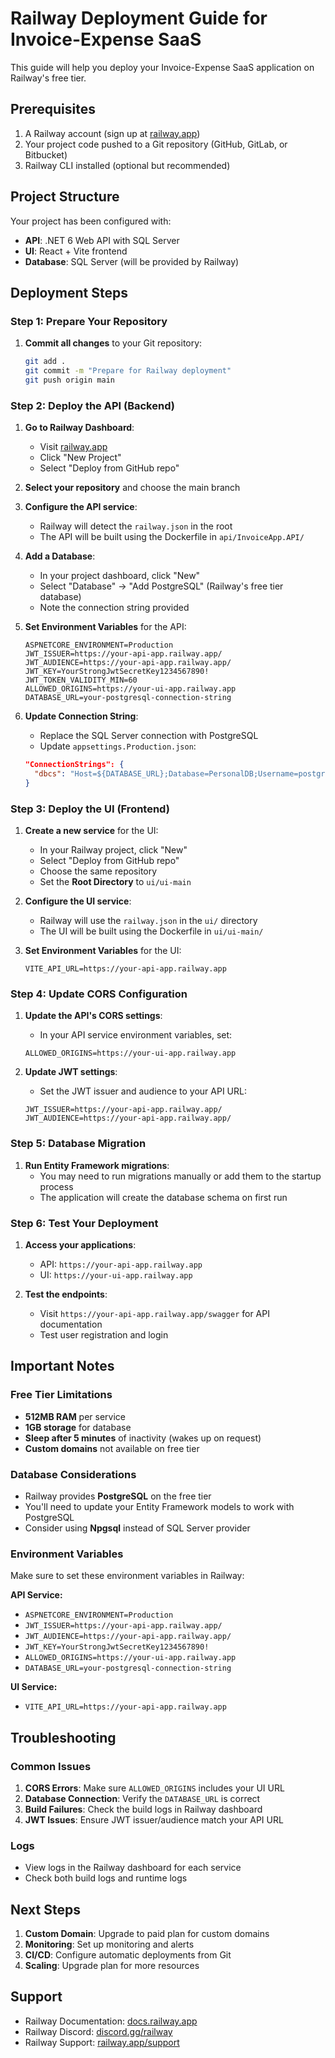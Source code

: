 # Railway Deployment Guide for Invoice-Expense SaaS

This guide will help you deploy your Invoice-Expense SaaS application on Railway's free tier.

## Prerequisites

1. A Railway account (sign up at [railway.app](https://railway.app))
2. Your project code pushed to a Git repository (GitHub, GitLab, or Bitbucket)
3. Railway CLI installed (optional but recommended)

## Project Structure

Your project has been configured with:
- **API**: .NET 6 Web API with SQL Server
- **UI**: React + Vite frontend
- **Database**: SQL Server (will be provided by Railway)

## Deployment Steps

### Step 1: Prepare Your Repository

1. **Commit all changes** to your Git repository:
   ```bash
   git add .
   git commit -m "Prepare for Railway deployment"
   git push origin main
   ```

### Step 2: Deploy the API (Backend)

1. **Go to Railway Dashboard**:
   - Visit [railway.app](https://railway.app)
   - Click "New Project"
   - Select "Deploy from GitHub repo"

2. **Select your repository** and choose the main branch

3. **Configure the API service**:
   - Railway will detect the `railway.json` in the root
   - The API will be built using the Dockerfile in `api/InvoiceApp.API/`

4. **Add a Database**:
   - In your project dashboard, click "New"
   - Select "Database" → "Add PostgreSQL" (Railway's free tier database)
   - Note the connection string provided

5. **Set Environment Variables** for the API:
   ```
   ASPNETCORE_ENVIRONMENT=Production
   JWT_ISSUER=https://your-api-app.railway.app/
   JWT_AUDIENCE=https://your-api-app.railway.app/
   JWT_KEY=YourStrongJwtSecretKey1234567890!
   JWT_TOKEN_VALIDITY_MIN=60
   ALLOWED_ORIGINS=https://your-ui-app.railway.app
   DATABASE_URL=your-postgresql-connection-string
   ```

6. **Update Connection String**:
   - Replace the SQL Server connection with PostgreSQL
   - Update `appsettings.Production.json`:
   ```json
   "ConnectionStrings": {
     "dbcs": "Host=${DATABASE_URL};Database=PersonalDB;Username=postgres;Password=your-password;"
   }
   ```

### Step 3: Deploy the UI (Frontend)

1. **Create a new service** for the UI:
   - In your Railway project, click "New"
   - Select "Deploy from GitHub repo"
   - Choose the same repository
   - Set the **Root Directory** to `ui/ui-main`

2. **Configure the UI service**:
   - Railway will use the `railway.json` in the `ui/` directory
   - The UI will be built using the Dockerfile in `ui/ui-main/`

3. **Set Environment Variables** for the UI:
   ```
   VITE_API_URL=https://your-api-app.railway.app
   ```

### Step 4: Update CORS Configuration

1. **Update the API's CORS settings**:
   - In your API service environment variables, set:
   ```
   ALLOWED_ORIGINS=https://your-ui-app.railway.app
   ```

2. **Update JWT settings**:
   - Set the JWT issuer and audience to your API URL:
   ```
   JWT_ISSUER=https://your-api-app.railway.app/
   JWT_AUDIENCE=https://your-api-app.railway.app/
   ```

### Step 5: Database Migration

1. **Run Entity Framework migrations**:
   - You may need to run migrations manually or add them to the startup process
   - The application will create the database schema on first run

### Step 6: Test Your Deployment

1. **Access your applications**:
   - API: `https://your-api-app.railway.app`
   - UI: `https://your-ui-app.railway.app`

2. **Test the endpoints**:
   - Visit `https://your-api-app.railway.app/swagger` for API documentation
   - Test user registration and login

## Important Notes

### Free Tier Limitations

- **512MB RAM** per service
- **1GB storage** for database
- **Sleep after 5 minutes** of inactivity (wakes up on request)
- **Custom domains** not available on free tier

### Database Considerations

- Railway provides **PostgreSQL** on the free tier
- You'll need to update your Entity Framework models to work with PostgreSQL
- Consider using **Npgsql** instead of SQL Server provider

### Environment Variables

Make sure to set these environment variables in Railway:

**API Service:**
- `ASPNETCORE_ENVIRONMENT=Production`
- `JWT_ISSUER=https://your-api-app.railway.app/`
- `JWT_AUDIENCE=https://your-api-app.railway.app/`
- `JWT_KEY=YourStrongJwtSecretKey1234567890!`
- `ALLOWED_ORIGINS=https://your-ui-app.railway.app`
- `DATABASE_URL=your-postgresql-connection-string`

**UI Service:**
- `VITE_API_URL=https://your-api-app.railway.app`

## Troubleshooting

### Common Issues

1. **CORS Errors**: Make sure `ALLOWED_ORIGINS` includes your UI URL
2. **Database Connection**: Verify the `DATABASE_URL` is correct
3. **Build Failures**: Check the build logs in Railway dashboard
4. **JWT Issues**: Ensure JWT issuer/audience match your API URL

### Logs

- View logs in the Railway dashboard for each service
- Check both build logs and runtime logs

## Next Steps

1. **Custom Domain**: Upgrade to paid plan for custom domains
2. **Monitoring**: Set up monitoring and alerts
3. **CI/CD**: Configure automatic deployments from Git
4. **Scaling**: Upgrade plan for more resources

## Support

- Railway Documentation: [docs.railway.app](https://docs.railway.app)
- Railway Discord: [discord.gg/railway](https://discord.gg/railway)
- Railway Support: [railway.app/support](https://railway.app/support)
